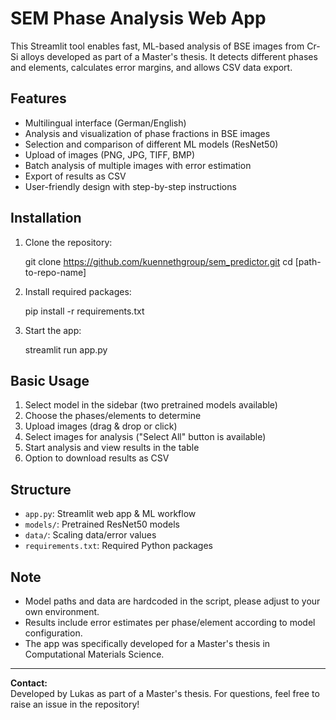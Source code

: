 
# SEM Phase Analysis Web App

This Streamlit tool enables fast, ML-based analysis of BSE images from Cr-Si alloys developed as part of a Master's thesis. It detects different phases and elements, calculates error margins, and allows CSV data export.

## Features

- Multilingual interface (German/English)
- Analysis and visualization of phase fractions in BSE images
- Selection and comparison of different ML models (ResNet50)
- Upload of images (PNG, JPG, TIFF, BMP)
- Batch analysis of multiple images with error estimation
- Export of results as CSV
- User-friendly design with step-by-step instructions

## Installation

1. Clone the repository:

   git clone https://github.com/kuennethgroup/sem_predictor.git
   cd [path-to-repo-name]

2. Install required packages:

   pip install -r requirements.txt

3. Start the app:

   streamlit run app.py

## Basic Usage

1. Select model in the sidebar (two pretrained models available)
2. Choose the phases/elements to determine
3. Upload images (drag & drop or click)
4. Select images for analysis ("Select All" button is available)
5. Start analysis and view results in the table
6. Option to download results as CSV

## Structure

- `app.py`: Streamlit web app & ML workflow
- `models/`: Pretrained ResNet50 models
- `data/`: Scaling data/error values
- `requirements.txt`: Required Python packages

## Note

- Model paths and data are hardcoded in the script, please adjust to your own environment.
- Results include error estimates per phase/element according to model configuration.
- The app was specifically developed for a Master's thesis in Computational Materials Science.

---

**Contact:**  
Developed by Lukas as part of a Master's thesis. For questions, feel free to raise an issue in the repository!
